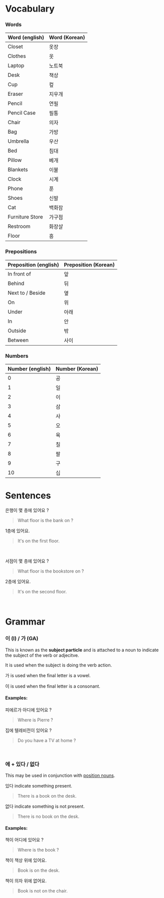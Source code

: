 # Vocabulary

### Words

| Word (english)  | Word (Korean) |
| --------------- | ------------- |
| Closet          | 옷장          |
| Clothes         | 옷            |
| Laptop          | 노트북        |
| Desk            | 책상          |
| Cup             | 컾            |
| Eraser          | 지우개        |
| Pencil          | 연필          |
| Pencil Case     | 필통          |
| Chair           | 의자          |
| Bag             | 가방          |
| Umbrella        | 우산          |
| Bed             | 침대          |
| Pillow          | 베개          |
| Blankets        | 이불          |
| Clock           | 시계          |
| Phone           | 푼            |
| Shoes           | 신발          |
| Cat             | 백화잠        |
| Furniture Store | 가구점        |
| Restroom        | 화장샬        |
| Floor           | 흥            |

### Prepositions

| Preposition (english) | Preposition (Korean) |
| --------------------- | -------------------- |
| In front of           | 앞                   |
| Behind                | 뒤                   |
| Next to / Beside      | 옆                   |
| On                    | 위                   |
| Under                 | 아래                 |
| In                    | 안                   |
| Outside               | 밖                   |
| Between               | 사이                 |

### Numbers

| Number (english) | Number (Korean) |
| ---------------- | --------------- |
| 0                | 공              |
| 1                | 일              |
| 2                | 이              |
| 3                | 삼              |
| 4                | 사              |
| 5                | 오              |
| 6                | 육              |
| 7                | 칠              |
| 8                | 팔              |
| 9                | 구              |
| 10               | 십              |

# Sentences

은행이 몇 층에 있어요 ?

> What floor is the bank on ?

1층에 있어요.

> It's on the first floor.

<br />

서점이 몇 층에 있어요 ?

> What floor is the bookstore on ?

2층에 있어요.

> It's on the second floor.

<br/>

# Grammar

### 이 (I) / 가 (GA)

This is known as the **subject particle** and is attached to a noun to indicate the subject of the verb or adjecitve.

It is used when the subject is doing the verb action.

가 is used when the final letter is a vowel.

이 is used when the final letter is a consonant.

#### Examples:

피에르가 아디에 있어요 ?

> Where is Pierre ?

집에 텔레비전이 있어요 ?

> Do you have a TV at home ?

<br/>

### 에 + 있다 / 없다

This may be used in conjunction with [position nouns](#-Prepositions).

있다 indicate something present.

> There is a book on the desk.

없다 indicate something is not present.

> There is no book on the desk.

#### Examples:

책이 어디에 있어요 ?

> Where is the book ?

책이 책상 위에 있어요.

> Book is on the desk.

책이 의자 위에 없어요.

> Book is not on the chair.

<br/>
